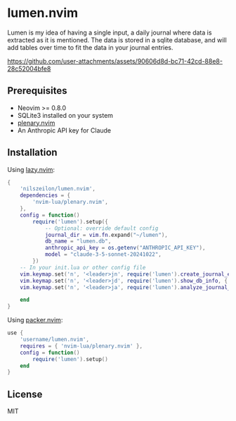 # lumen.nvim

Lumen is my idea of having a single input, a daily journal where data is extracted as it is mentioned. The data is stored in a sqlite database, and will add tables over time to fit the data in your journal entries.

https://github.com/user-attachments/assets/90606d8d-bc71-42cd-88e8-28c52004bfe8

## Prerequisites

- Neovim >= 0.8.0
- SQLite3 installed on your system
- [plenary.nvim](https://github.com/nvim-lua/plenary.nvim)
- An Anthropic API key for Claude

## Installation

Using [lazy.nvim](https://github.com/folke/lazy.nvim):

```lua
{
    'nilszeilon/lumen.nvim',
    dependencies = {
        'nvim-lua/plenary.nvim',
    },
    config = function()
        require('lumen').setup({
            -- Optional: override default config
            journal_dir = vim.fn.expand("~/lumen"),
            db_name = "lumen.db",
            anthropic_api_key = os.getenv("ANTHROPIC_API_KEY"),
            model = "claude-3-5-sonnet-20241022",
        })
    -- In your init.lua or other config file
    vim.keymap.set('n', '<leader>jn', require('lumen').create_journal_entry, { desc = "Create new journal entry" })
    vim.keymap.set('n', '<leader>jd', require('lumen').show_db_info, { desc = "Show journal database info" })
    vim.keymap.set('n', '<leader>ja', require('lumen').analyze_journal_entry, { desc = "Analyze current journal entry" })

    end
}
```

Using [packer.nvim](https://github.com/wbthomason/packer.nvim):

```lua
use {
    'username/lumen.nvim',
    requires = { 'nvim-lua/plenary.nvim' },
    config = function()
        require('lumen').setup()
    end
}
```
## License

MIT

